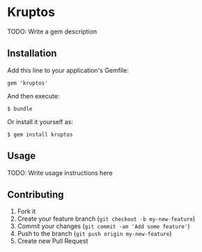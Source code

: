 # Kruptos

TODO: Write a gem description

## Installation

Add this line to your application's Gemfile:

    gem 'kruptos'

And then execute:

    $ bundle

Or install it yourself as:

    $ gem install kruptos

## Usage

TODO: Write usage instructions here

## Contributing

1. Fork it
2. Create your feature branch (`git checkout -b my-new-feature`)
3. Commit your changes (`git commit -am 'Add some feature'`)
4. Push to the branch (`git push origin my-new-feature`)
5. Create new Pull Request
